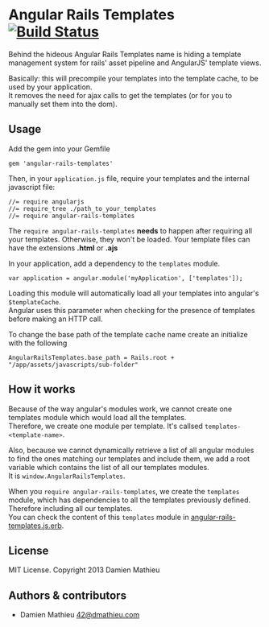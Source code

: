 # Angular Rails Templates [![Build Status](https://secure.travis-ci.org/dmathieu/angular-rails-templates.png?branch=master)](http://travis-ci.org/dmathieu/angular-rails-templates)

Behind the hideous Angular Rails Templates name is hiding a template management system for rails' asset pipeline and AngularJS' template views.

Basically: this will precompile your templates into the template cache, to be used by your application.  
It removes the need for ajax calls to get the templates (or for you to manually set them into the dom).

## Usage

Add the gem into your Gemfile

    gem 'angular-rails-templates'

Then, in your `application.js` file, require your templates and the internal javascript file:

    //= require angularjs
    //= require_tree ./path_to_your_templates
    //= require angular-rails-templates

The `require angular-rails-templates` **needs** to happen after requiring all your templates. Otherwise, they won't be loaded.
Your template files can have the extensions **.html** or **.ajs**

In your application, add a dependency to the `templates` module.

    var application = angular.module('myApplication', ['templates']);

Loading this module will automatically load all your templates into angular's `$templateCache`.  
Angular uses this parameter when checking for the presence of templates before making an HTTP call.

To change the base path of the template cache name create an initialize with the following

    AngularRailsTemplates.base_path = Rails.root + "/app/assets/javascripts/sub-folder"

## How it works

Because of the way angular's modules work, we cannot create one templates module which would load all the templates.  
Therefore, we create one module per template. It's callsed `templates-<template-name>`.

Also, because we cannot dynamically retrieve a list of all angular modules to find the ones matching our templates and include them, we add a root variable which contains the list of all our templates modules.  
It is `window.AngularRailsTemplates`.

When you `require angular-rails-templates`, we create the `templates` module, which has dependencies to all the templates previously defined. Therefore including all our templates.  
You can check the content of this `templates` module in [angular-rails-templates.js.erb](https://github.com/dmathieu/angular-rails-templates/blob/master/app/assets/javascripts/angular-rails-templates.js.erb).

## License

MIT License. Copyright 2013 Damien Mathieu


## Authors & contributors

* Damien Mathieu <42@dmathieu.com>
